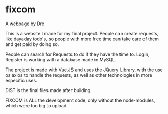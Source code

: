 # fixcom
A webpage by Dre

This is a website I made for my final project. People can create requests, 
like dayaday todo's, so people with more free time can take care of them and get paid by doing so.

People can search for Requests to do if they have the time to. Login, Register is working with a database made in MySQL.

The project is made with Vue.JS and uses the JQuery Library, with the use os axios to handle the requests, as well as other
technologies in more especific uses.

DIST is the final files made after building.

FIXCOM is ALL the development code, only without the node-modules, which were too big to upload.
